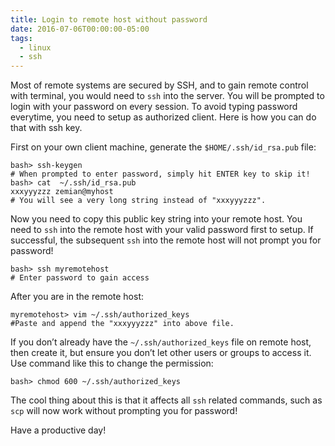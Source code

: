 ```yaml
---
title: Login to remote host without password
date: 2016-07-06T00:00:00-05:00
tags:
  - linux
  - ssh
---
```


Most of remote systems are secured by SSH, and to gain remote control with terminal, you would need to `ssh` into the server. You will be prompted to login with your password on every session. To avoid typing password everytime, you need to setup as authorized client. Here is how you can do that with ssh key.

First on your own client machine, generate the `$HOME/.ssh/id_rsa.pub` file:

    bash> ssh-keygen
    # When prompted to enter password, simply hit ENTER key to skip it!
    bash> cat  ~/.ssh/id_rsa.pub
    xxxyyyzzz zemian@myhost
    # You will see a very long string instead of "xxxyyyzzz".

Now you need to copy this public key string into your remote host. You need to `ssh` into the remote host with your valid password first to setup. If successful, the subsequent `ssh` into the remote host will not prompt you for password!

    bash> ssh myremotehost
    # Enter password to gain access

After you are in the remote host:

    myremotehost> vim ~/.ssh/authorized_keys
    #Paste and append the "xxxyyyzzz" into above file.

If you don&#8217;t already have the `~/.ssh/authorized_keys` file on remote host, then create it, but ensure you don&#8217;t let other users or groups to access it. Use command like this to change the permission:

    bash> chmod 600 ~/.ssh/authorized_keys

The cool thing about this is that it affects all `ssh` related commands, such as `scp` will now work without prompting you for password!

Have a productive day!
